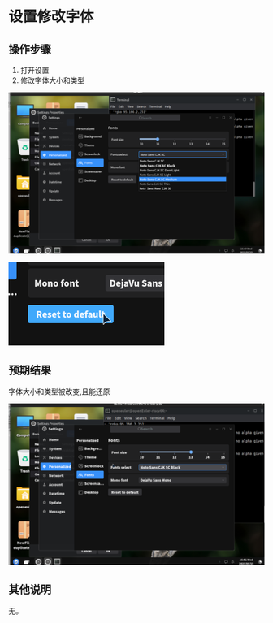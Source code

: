 # 设置修改字体
## 操作步骤

1. 打开设置
2. 修改字体大小和类型

![](./img/设置修改字体-1.png)

![](./img/设置修改字体-3.png)

## 预期结果
字体大小和类型被改变,且能还原

![](./img/设置修改字体-2.png)

## 其他说明

无。
